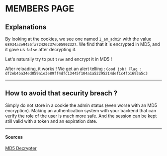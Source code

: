 # MEMBERS PAGE

## Explanations

By looking at the cookies, we see one named `I_am_admin` with the value `68934a3e9455fa72420237eb05902327`. We find that it is encrypted in MD5, and it gave us `false` after decrypting it.

Let's naturally try to put `true` and encrypt it in MD5 !

After reloading, it works ! We get an alert telling : `Good job! Flag : df2eb4ba34ed059a1e3e89ff4dfc13445f104a1a52295214def1c4fb1693a5c3`

---

## How to avoid that security breach ?

Simply do not store in a cookie the admin status (even worse with an MD5 encryption). Making an authentication system with your backend that can verify the role of the user is much more safe. And the session can be kept still valid with a token and an expiration date.

---

#### Sources

[MD5 Decrypter](https://md5decrypt.net/)
